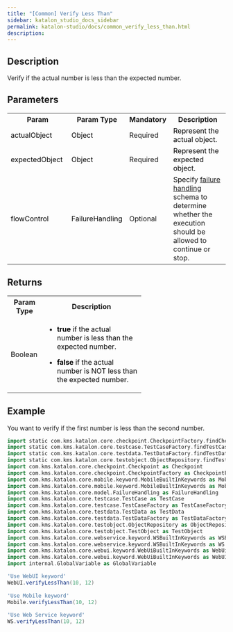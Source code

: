 ```yaml
---
title: "[Common] Verify Less Than" 
sidebar: katalon_studio_docs_sidebar
permalink: katalon-studio/docs/common_verify_less_than.html 
description: 
---
```

Description  
-------------

Verify if the actual number is less than the expected number.

Parameters  
------------

<table class="wrapped confluenceTable"><colgroup><col><col><col><col></colgroup><tbody><tr class="xtr-0"><th class="xtd-0-0 confluenceTh">Param</th><th class="xtd-0-1 confluenceTh">Param Type</th><th class="xtd-0-2 confluenceTh" colspan="1">Mandatory</th><th class="xtd-0-3 confluenceTh" colspan="1">Description</th></tr><tr class="xtr-1"><td class="xtd-1-0 confluenceTd" colspan="1"><span style="color: rgb(0,0,0);">actualObject&nbsp;</span></td><td class="xtd-1-1 confluenceTd" colspan="1"><span style="color: rgb(0,0,0);">Object&nbsp;</span></td><td class="xtd-1-2 confluenceTd" colspan="1">Required</td><td class="xtd-1-3 confluenceTd" colspan="1"><span style="color: rgb(0,0,0);">Represent the actual object.</span></td></tr><tr class="xtr-2"><td class="xtd-2-0 confluenceTd" colspan="1"><span style="color: rgb(0,0,0);">expectedObject&nbsp;</span></td><td class="xtd-2-1 confluenceTd" colspan="1"><span style="color: rgb(0,0,0);">Object&nbsp;</span></td><td class="xtd-2-2 confluenceTd" colspan="1">Required</td><td class="xtd-2-3 confluenceTd" colspan="1"><span style="color: rgb(0,0,0);">Represent the expected object.</span></td></tr><tr class="xtr-3"><td class="xtd-3-0 confluenceTd"><span style="color: rgb(0,0,0);">flowControl</span></td><td class="xtd-3-1 confluenceTd"><span style="color: rgb(0,0,0);">FailureHandling</span></td><td class="xtd-3-2 confluenceTd" colspan="1">Optional</td><td class="xtd-3-3 confluenceTd" colspan="1"><span style="color: rgb(0,0,0);">Spec</span><span>ify </span><a href="https://docs.katalon.com/x/qAAM" rel="nofollow">failure handling</a><span> schema to determine whether the execution should be allowed to continue or stop.</span></td></tr></tbody></table>

Returns 
--------

<table class="relative-table wrapped confluenceTable" style="width: 61.3081%;"><colgroup><col style="width: 25.74%;"><col style="width: 74.26%;"></colgroup><tbody><tr class="xtr-0"><th class="xtd-0-0 confluenceTh">Param Type</th><th class="xtd-0-1 confluenceTh">Description</th></tr><tr class="xtr-1"><td class="xtd-1-0 confluenceTd"><span style="color: rgb(0,0,0);">Boolean</span></td><td class="xtd-1-1 confluenceTd"><ul><li><p><span style="color: rgb(0,0,0);"><strong>true&nbsp;</strong>if the actual number is less than the expected number.</span></p></li><li><p><span style="color: rgb(0,0,0);"><strong>false</strong>&nbsp;if the actual number is NOT less than the expected number.</span></p></li></ul></td></tr></tbody></table>

Example
-------

You want to verify if the first number is less than the second number.

```groovy
import static com.kms.katalon.core.checkpoint.CheckpointFactory.findCheckpoint
import static com.kms.katalon.core.testcase.TestCaseFactory.findTestCase
import static com.kms.katalon.core.testdata.TestDataFactory.findTestData
import static com.kms.katalon.core.testobject.ObjectRepository.findTestObject
import com.kms.katalon.core.checkpoint.Checkpoint as Checkpoint
import com.kms.katalon.core.checkpoint.CheckpointFactory as CheckpointFactory
import com.kms.katalon.core.mobile.keyword.MobileBuiltInKeywords as MobileBuiltInKeywords
import com.kms.katalon.core.mobile.keyword.MobileBuiltInKeywords as Mobile
import com.kms.katalon.core.model.FailureHandling as FailureHandling
import com.kms.katalon.core.testcase.TestCase as TestCase
import com.kms.katalon.core.testcase.TestCaseFactory as TestCaseFactory
import com.kms.katalon.core.testdata.TestData as TestData
import com.kms.katalon.core.testdata.TestDataFactory as TestDataFactory
import com.kms.katalon.core.testobject.ObjectRepository as ObjectRepository
import com.kms.katalon.core.testobject.TestObject as TestObject
import com.kms.katalon.core.webservice.keyword.WSBuiltInKeywords as WSBuiltInKeywords
import com.kms.katalon.core.webservice.keyword.WSBuiltInKeywords as WS
import com.kms.katalon.core.webui.keyword.WebUiBuiltInKeywords as WebUiBuiltInKeywords
import com.kms.katalon.core.webui.keyword.WebUiBuiltInKeywords as WebUI
import internal.GlobalVariable as GlobalVariable

'Use WebUI keyword'
WebUI.verifyLessThan(10, 12)
 
'Use Mobile keyword'
Mobile.verifyLessThan(10, 12)
 
'Use Web Service keyword'
WS.verifyLessThan(10, 12)
```